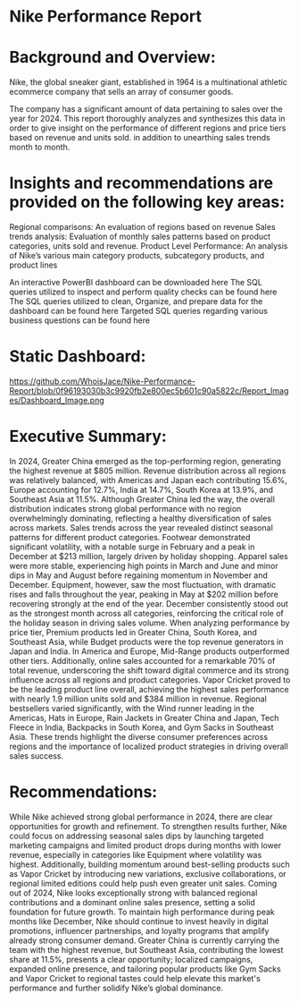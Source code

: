 # Nike Performance Report


# Background and Overview:

Nike, the global sneaker giant, established in 1964 is a multinational athletic ecommerce company that sells an array of consumer goods. 

The company has a significant amount of data pertaining to sales over the year for 2024. This report thoroughly analyzes and synthesizes this data in order to give insight on the performance of different regions and price tiers based on revenue and units sold. in addition to unearthing sales trends month to month.

# Insights and recommendations are provided on the following key areas:

Regional comparisons: An evaluation of regions based on revenue 
Sales trends analysis: Evaluation of monthly sales patterns based on product categories, units sold and revenue.
Product Level Performance: An analysis of Nike’s various main category products, subcategory products, and product lines

An interactive PowerBI dashboard can be downloaded here
The SQL queries utilized to inspect and perform quality checks can be found here
The SQL queries utilized to clean, Organize, and prepare data for the dashboard can be found here
Targeted SQL queries regarding various business questions can be found here

# Static Dashboard: 
https://github.com/WhoisJace/Nike-Performance-Report/blob/0f96193030b3c9920fb2e800ec5b601c90a5822c/Report_Images/Dashboard_Image.png 


# Executive Summary:
In 2024, Greater China emerged as the top-performing region, generating the highest revenue at $805 million. Revenue distribution across all regions was relatively balanced, with Americas and Japan each contributing 15.6%, Europe accounting for 12.7%, India at 14.7%, South Korea at 13.9%, and Southeast Asia at 11.5%. Although Greater China led the way, the overall distribution indicates strong global performance with no region overwhelmingly dominating, reflecting a healthy diversification of sales across markets.
Sales trends across the year revealed distinct seasonal patterns for different product categories. Footwear demonstrated significant volatility, with a notable surge in February and a peak in December at $213 million, largely driven by holiday shopping. Apparel sales were more stable, experiencing high points in March and June and minor dips in May and August before regaining momentum in November and December. Equipment, however, saw the most fluctuation, with dramatic rises and falls throughout the year, peaking in May at $202 million before recovering strongly at the end of the year. December consistently stood out as the strongest month across all categories, reinforcing the critical role of the holiday season in driving sales volume.
When analyzing performance by price tier, Premium products led in Greater China, South Korea, and Southeast Asia, while Budget products were the top revenue generators in Japan and India. In America and Europe, Mid-Range products outperformed other tiers. Additionally, online sales accounted for a remarkable 70% of total revenue, underscoring the shift toward digital commerce and its strong influence across all regions and product categories.
Vapor Cricket proved to be the leading product line overall, achieving the highest sales performance with nearly 1.9 million units sold and $384 million in revenue. Regional bestsellers varied significantly, with the Wind runner leading in the Americas, Hats in Europe, Rain Jackets in Greater China and Japan, Tech Fleece in India, Backpacks in South Korea, and Gym Sacks in Southeast Asia. These trends highlight the diverse consumer preferences across regions and the importance of localized product strategies in driving overall sales success.

# Recommendations: 
While Nike achieved strong global performance in 2024, there are clear opportunities for growth and refinement. To strengthen results further, Nike could focus on addressing seasonal sales dips by launching targeted marketing campaigns and limited product drops during months with lower revenue, especially in categories like Equipment where volatility was highest. Additionally, building momentum around best-selling products such as Vapor Cricket by introducing new variations, exclusive collaborations, or regional limited editions could help push even greater unit sales. Coming out of 2024, Nike looks exceptionally strong with balanced regional contributions and a dominant online sales presence, setting a solid foundation for future growth. To maintain high performance during peak months like December, Nike should continue to invest heavily in digital promotions, influencer partnerships, and loyalty programs that amplify already strong consumer demand. Greater China is currently carrying the team with the highest revenue, but Southeast Asia, contributing the lowest share at 11.5%, presents a clear opportunity; localized campaigns, expanded online presence, and tailoring popular products like Gym Sacks and Vapor Cricket to regional tastes could help elevate this market's performance and further solidify Nike’s global dominance.
